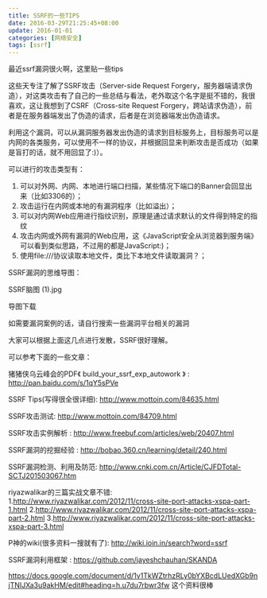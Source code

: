 ```yaml
---
title: SSRF的一些TIPS
date: 2016-03-29T21:25:45+08:00
update: 2016-01-01
categories: [网络安全]
tags: [ssrf]
---
```

最近ssrf漏洞很火啊，这里贴一些tips

这些天专注了解了SSRF攻击（Server-side Request Forgery，服务器端请求伪造），对这类攻击有了自己的一些总结与看法，老外取这个名字是挺不错的，我很喜欢，这让我想到了CSRF（Cross-site Request Forgery，跨站请求伪造），前者是在服务器端发出了伪造的请求，后者是在浏览器端发出伪造请求。

利用这个漏洞，可以从漏洞服务器发出伪造的请求到目标服务上，目标服务可以是内网的各类服务，可以使用不一样的协议，并根据回显来判断攻击是否成功（如果是盲打的话，就不用回显了:)）。

可以进行的攻击类型有：
1. 可以对外网、内网、本地进行端口扫描，某些情况下端口的Banner会回显出来（比如3306的）；
2. 攻击运行在内网或本地的有漏洞程序（比如溢出）；
3. 可以对内网Web应用进行指纹识别，原理是通过请求默认的文件得到特定的指纹
4. 攻击内网或外网有漏洞的Web应用，这《JavaScript安全从浏览器到服务端》可以看到类似思路，不过用的都是JavaScript:)；
5. 使用file:///协议读取本地文件，类比下本地文件读取漏洞？；

SSRF漏洞的思维导图：

SSRF脑图 (1).jpg

导图下载

如需要漏洞案例的话，请自行搜索一些漏洞平台相关的漏洞

大家可以根据上面这几点进行发散，SSRF很好理解。

可以参考下面的一些文章：

猪猪侠乌云峰会的PDF《 build_your_ssrf_exp_autowork 》 :
http://pan.baidu.com/s/1qY5sPVe

SSRF Tips(写得很全很详细):
http://www.mottoin.com/84635.html

SSRF攻击测试:
http://www.mottoin.com/84709.html

SSRF攻击实例解析 :
http://www.freebuf.com/articles/web/20407.html

SSRF漏洞的挖掘经验 :
http://bobao.360.cn/learning/detail/240.html

SSRF漏洞检测、利用及防范:
http://www.cnki.com.cn/Article/CJFDTotal-SCTJ201503067.htm

riyazwalikar的三篇实战文章不错:
1.http://www.riyazwalikar.com/2012/11/cross-site-port-attacks-xspa-part-1.html
2.http://www.riyazwalikar.com/2012/11/cross-site-port-attacks-xspa-part-2.html
3.http://www.riyazwalikar.com/2012/11/cross-site-port-attacks-xspa-part-3.html

P神的wiki(很多资料一搜就有了):
http://wiki.ioin.in/search?word=ssrf

SSRF漏洞利用框架 :
https://github.com/jayeshchauhan/SKANDA

https://docs.google.com/document/d/1v1TkWZtrhzRLy0bYXBcdLUedXGb9njTNIJXa3u9akHM/edit#heading=h.u7du7rbwr3fw  这个资料很棒
